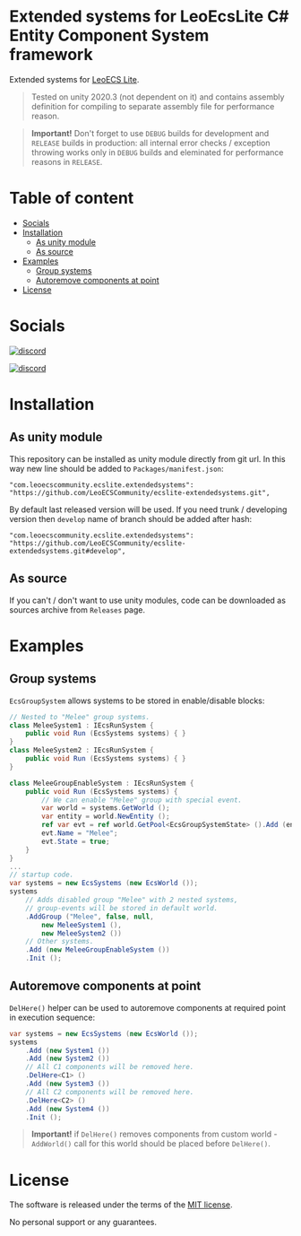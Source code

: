 # Extended systems for LeoEcsLite C# Entity Component System framework
Extended systems for [LeoECS Lite](https://github.com/LeoECSCommunity/ecslite).

> Tested on unity 2020.3 (not dependent on it) and contains assembly definition for compiling to separate assembly file for performance reason.

> **Important!** Don't forget to use `DEBUG` builds for development and `RELEASE` builds in production: all internal error checks / exception throwing works only in `DEBUG` builds and eleminated for performance reasons in `RELEASE`.

# Table of content
* [Socials](#socials)
* [Installation](#installation)
    * [As unity module](#as-unity-module)
    * [As source](#as-source)
* [Examples](#examples)
    * [Group systems](#group-systems)
    * [Autoremove components at point](#autoremove-components-at-point)
* [License](#license)

# Socials
[![discord](https://img.shields.io/discord/963730852452388894.svg?label=New%20Community%20Discord%20server&style=for-the-badge&logo=discord)](https://discord.gg/ZAhCUv5YQt)

[![discord](https://img.shields.io/discord/404358247621853185.svg?label=Old%20Leo%20Discord%20server&style=for-the-badge&logo=discord)](https://discord.gg/5GZVde6)

# Installation

## As unity module
This repository can be installed as unity module directly from git url. In this way new line should be added to `Packages/manifest.json`:
```
"com.leoecscommunity.ecslite.extendedsystems": "https://github.com/LeoECSCommunity/ecslite-extendedsystems.git",
```
By default last released version will be used. If you need trunk / developing version then `develop` name of branch should be added after hash:
```
"com.leoecscommunity.ecslite.extendedsystems": "https://github.com/LeoECSCommunity/ecslite-extendedsystems.git#develop",
```

## As source
If you can't / don't want to use unity modules, code can be downloaded as sources archive from `Releases` page.

# Examples

## Group systems
`EcsGroupSystem` allows systems to be stored in enable/disable blocks: 
```csharp
// Nested to "Melee" group systems.
class MeleeSystem1 : IEcsRunSystem {
    public void Run (EcsSystems systems) { }
}
class MeleeSystem2 : IEcsRunSystem {
    public void Run (EcsSystems systems) { }
}

class MeleeGroupEnableSystem : IEcsRunSystem {
    public void Run (EcsSystems systems) {
        // We can enable "Melee" group with special event.
        var world = systems.GetWorld ();
        var entity = world.NewEntity ();
        ref var evt = ref world.GetPool<EcsGroupSystemState> ().Add (entity);
        evt.Name = "Melee";
        evt.State = true;
    }
}
...
// startup code.
var systems = new EcsSystems (new EcsWorld ());
systems
    // Adds disabled group "Melee" with 2 nested systems,
    // group-events will be stored in default world.
    .AddGroup ("Melee", false, null,
        new MeleeSystem1 (),
        new MeleeSystem2 ())
    // Other systems.
    .Add (new MeleeGroupEnableSystem ())
    .Init ();
```

## Autoremove components at point
`DelHere()` helper can be used to autoremove components at required point in execution sequence:
```csharp
var systems = new EcsSystems (new EcsWorld ());
systems
    .Add (new System1 ())
    .Add (new System2 ())
    // All C1 components will be removed here.
    .DelHere<C1> ()
    .Add (new System3 ())
    // All C2 components will be removed here.
    .DelHere<C2> ()
    .Add (new System4 ())
    .Init ();
```
> **Important!** if `DelHere()` removes components from custom world - `AddWorld()` call for this world should be placed before `DelHere()`.

# License
The software is released under the terms of the [MIT license](./LICENSE.md).

No personal support or any guarantees.

